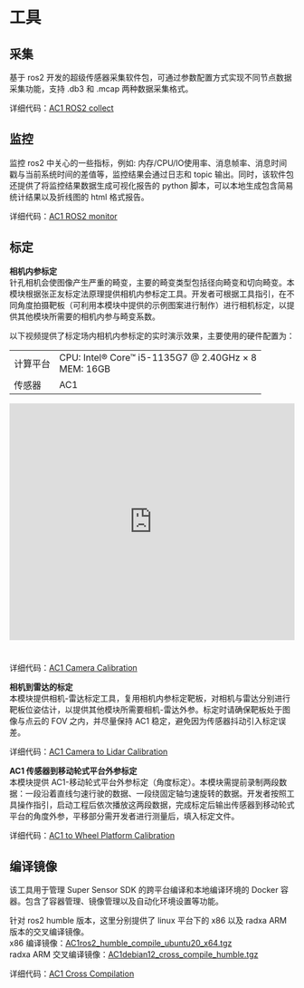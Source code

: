 # 工具  
## 采集  
基于 ros2 开发的超级传感器采集软件包，可通过参数配置方式实现不同节点数据采集功能，支持 .db3 和 .mcap 两种数据采集格式。  

详细代码：[AC1 ROS2 collect](http://10.10.0.20/super_sensor_sdk/ros2_sdk/rs_collect)  

## 监控  
监控 ros2 中关心的一些指标，例如: 内存/CPU/IO使用率、消息帧率、消息时间戳与当前系统时间的差值等，监控结果会通过日志和 topic 输出。同时，该软件包还提供了将监控结果数据生成可视化报告的 python 脚本，可以本地生成包含简易统计结果以及折线图的 html 格式报告。  

详细代码：[AC1 ROS2 monitor](http://gitlab.robosense.cn/super_sensor_sdk/ros2_sdk/rs_monitor/-/tree/main)  

## 标定  
**相机内参标定**  
针孔相机会使图像产生严重的畸变，主要的畸变类型包括径向畸变和切向畸变。本模块根据张正友标定法原理提供相机内参标定工具。开发者可根据工具指引，在不同角度拍摄靶板（可利用本模块中提供的示例图案进行制作）进行相机标定，以提供其他模块所需要的相机内参与畸变系数。 
 
以下视频提供了标定场内相机内参标定的实时演示效果，主要使用的硬件配置为：  

<table class="docutils align-default">
    <tbody>
        <tr class="row-even">
            <td>计算平台</td>
            <td>CPU: Intel® Core™ i5-1135G7 @ 2.40GHz × 8 <br> MEM: 16GB</td>
        </tr>
        <tr class="row-odd">
            <td>传感器</td>
            <td>AC1</td>
        </tr>
    </tbody>
</table>   
<iframe style="margin-bottom: 24px;" width="100%" height="418" src="https://cdn.robosense.cn/AC1camera_intrinsics_calib.mp4" frameborder="0" allowfullscreen></iframe>  

详细代码：[AC1 Camera Calibration](http://gitlab.robosense.cn/super_sensor_sdk/ros2_sdk/calibration/-/tree/main)   

**相机到雷达的标定**  
本模块提供相机-雷达标定工具，复用相机内参标定靶板，对相机与雷达分别进行靶板位姿估计，以提供其他模块所需要相机-雷达外参。标定时请确保靶板处于图像与点云的 FOV 之内，并尽量保持 AC1 稳定，避免因为传感器抖动引入标定误差。  

详细代码：[AC1 Camera to Lidar Calibration](http://gitlab.robosense.cn/super_sensor_sdk/ros2_sdk/calibration/-/tree/main)   

**AC1 传感器到移动轮式平台外参标定**  
本模块提供 AC1-移动轮式平台外参标定（角度标定）。本模块需提前录制两段数据：一段沿着直线匀速行驶的数据、一段绕固定轴匀速旋转的数据。开发者按照工具操作指引，启动工程后依次播放这两段数据，完成标定后输出传感器到移动轮式平台的角度外参，平移部分需开发者进行测量后，填入标定文件。  

详细代码：[AC1 to Wheel Platform Calibration](http://gitlab.robosense.cn/super_sensor_sdk/ros2_sdk/calibration/-/tree/main)   

## 编译镜像  
该工具用于管理 Super Sensor SDK 的跨平台编译和本地编译环境的 Docker 容器。包含了容器管理、镜像管理以及自动化环境设置等功能。  

针对 ros2 humble 版本，这里分别提供了 linux 平台下的 x86 以及 radxa ARM 版本的交叉编译镜像。  
x86 编译镜像：[AC1ros2_humble_compile_ubuntu20_x64.tgz](https://cdn.robosense.cn/AC1ros2_humble_compile_ubuntu20_x64.tgz)  
radxa ARM 交叉编译镜像：[AC1debian12_cross_compile_humble.tgz](https://cdn.robosense.cn/AC1debian12_cross_compile_humble.tgz)  

详细代码：[AC1 Cross Compilation](http://10.10.0.20/super_sensor_sdk/ros2_sdk/sdk_infra/-/tree/main/tools/cross_compilation)  
